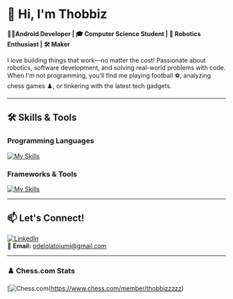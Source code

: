 # 👋 Hi, I'm Thobbiz  

**👨‍💻Android Developer | 🎓 Computer Science Student | 🤖 Robotics Enthusiast | 🛠️ Maker**  

I love building things that work—no matter the cost! Passionate about robotics, software development, and solving real-world problems with code. When I'm not programming, you'll find me playing football ⚽, analyzing chess games ♟️, or tinkering with the latest tech gadgets.  

---

## 🛠️ Skills & Tools  

### Programming Languages  
[![My Skills](https://skillicons.dev/icons?i=java,kotlin,go,python,html,css&perline=6)](https://skillicons.dev)  

### Frameworks & Tools  
[![My Skills](https://skillicons.dev/icons?i=androidstudio,arduino,git,github,linux,vscode&perline=6)](https://skillicons.dev)  

---

## 📫 Let's Connect!  

[![LinkedIn](https://img.shields.io/badge/LinkedIn-0077B5?style=for-the-badge&logo=linkedin&logoColor=white)](https://www.linkedin.com/in/oluwantojumi-odelola-6020a1203/)  
📧 **Email:** odelolatojumi@gmail.com 

---

### ♟️ Chess.com Stats  
[![Chess.com](https://chess.com-badge.vercel.app/api/badge/thobbizzzzz)(https://www.chess.com/member/thobbizzzzz)  

